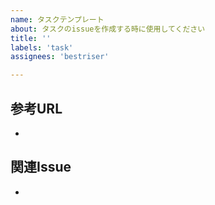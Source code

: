 ```yaml
---
name: タスクテンプレート
about: タスクのissueを作成する時に使用してください
title: ''
labels: 'task'
assignees: 'bestriser'

---
```


## 参考URL
- 

## 関連Issue
- 
